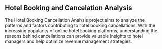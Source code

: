 ## Hotel Booking and Cancelation Analysis

The Hotel Booking Cancellation Analysis project aims to analyze the patterns and factors contributing to hotel booking cancellations. With the increasing popularity of online hotel booking platforms, understanding the reasons behind cancellations can provide valuable insights to hotel managers and help optimize revenue management strategies.